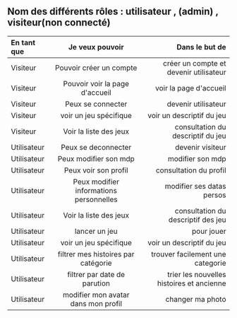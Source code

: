 ## Nom des différents rôles : utilisateur , (admin) , visiteur(non connecté)

| En tant que |             Je veux pouvoir             |                            Dans le but de |
| :---------- | :-------------------------------------: | ----------------------------------------: |
| Visiteur    |         Pouvoir créer un compte         |    créer un compte et devenir utilisateur |
| Visiteur    |     Pouvoir voir la page d'accueil      |                    voir la page d'accueil |
| Visiteur    |            Peux se connecter            |                       devenir utilisateur |
| Visiteur    |         voir un jeu spécifique          |                 voir un descriptif du jeu |
| Visiteur    |         Voir la liste des jeux          |         consultation du descriptif du jeu |
| Utilisateur |           Peux se deconnecter           |                          devenir visiteur |
| Utilisateur |          Peux modifier son mdp          |                          modifier son mdp |
| Utilisateur |          Peux voir son profil           |                    consultation du profil |
| Utilisateur | Peux modifier informations personnelles |                 modifier ses datas persos |
| Utilisateur |         Voir la liste des jeux          |        consultation du descriptif des jeu |
| Utilisateur |              lancer un jeu              |                                pour jouer |
| Utilisateur |         voir un jeu spécifique          |                 voir un descriptif du jeu |
| Utilisateur |   filtrer mes histoires par catégorie   |          trouver facilement une categorie |
| Utilisateur |      filtrer par date de parution       | trier les nouvelles histoires et ancienne |
| Utilisateur |   modifier mon avatar dans mon profil   |                          changer ma photo |
